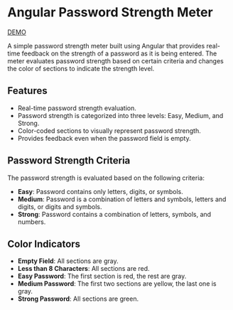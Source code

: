 # Angular Password Strength Meter

[DEMO](https://usense-test-task-le6g1ge7q-igor-kashchenko.vercel.app/)

A simple password strength meter built using Angular that provides real-time feedback on the strength of a password as it is being entered. The meter evaluates password strength based on certain criteria and changes the color of sections to indicate the strength level.

## Features

- Real-time password strength evaluation.
- Password strength is categorized into three levels: Easy, Medium, and Strong.
- Color-coded sections to visually represent password strength.
- Provides feedback even when the password field is empty.

## Password Strength Criteria

The password strength is evaluated based on the following criteria:

- **Easy**: Password contains only letters, digits, or symbols.
- **Medium**: Password is a combination of letters and symbols, letters and digits, or digits and symbols.
- **Strong**: Password contains a combination of letters, symbols, and numbers.

## Color Indicators

- **Empty Field**: All sections are gray.
- **Less than 8 Characters**: All sections are red.
- **Easy Password**: The first section is red, the rest are gray.
- **Medium Password**: The first two sections are yellow, the last one is gray.
- **Strong Password**: All sections are green.
